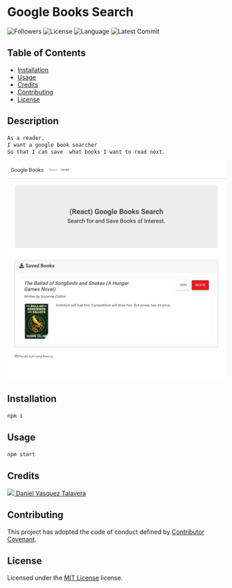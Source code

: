 # Google Books Search 
![Followers](https://img.shields.io/github/followers/DVasquez4155?style=social) ![License](https://img.shields.io/github/license/DVasquez4155/Google-Book-Search) ![Language](https://img.shields.io/github/languages/top/DVasquez4155/Google-Book-Search) ![Latest Commit](https://img.shields.io/github/last-commit/DVasquez4155/Google-Book-Search)
## Table of Contents
* [Installation](#Installation)
* [Usage](#Usage)
* [Credits](#Credits)
* [Contributing](#Contributing)
* [License](#License)
## Description
```
As a reader,
I want a google book searcher
So that I can save  what books I want to read next.
```

[![Image that shows the project](./assets/img/icon.png)](https://google-book-search-dvasquez415.herokuapp.com/)

## Installation
```npm i```
## Usage
```npm start```
## Credits
[<img src="https://avatars0.githubusercontent.com/u/22107830?v=4" width="50"/> Daniel Vasquez Talavera](https://github.com/DVasquez4155)
## Contributing
This project has adopted the code of conduct defined by [Contributor Covenant](https://www.contributor-covenant.org/version/2/0/code_of_conduct/).
## License
Licensed under the [MIT License](https://choosealicense.com/licenses/mit/) license.

